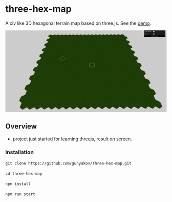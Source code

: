 # three-hex-map

A civ like 3D hexagonal terrain map based on three.js. See the [demo](https://gunyakov.github.io/three-hex-map/public/index.html).

![Screenshot](public/main.png)

## Overview

* project just started for learning threejs, result on screen.

### Installation

```
git clone https://github.com/gunyakov/three-hex-map.git

cd three-hex-map

npm install

npm run start
```